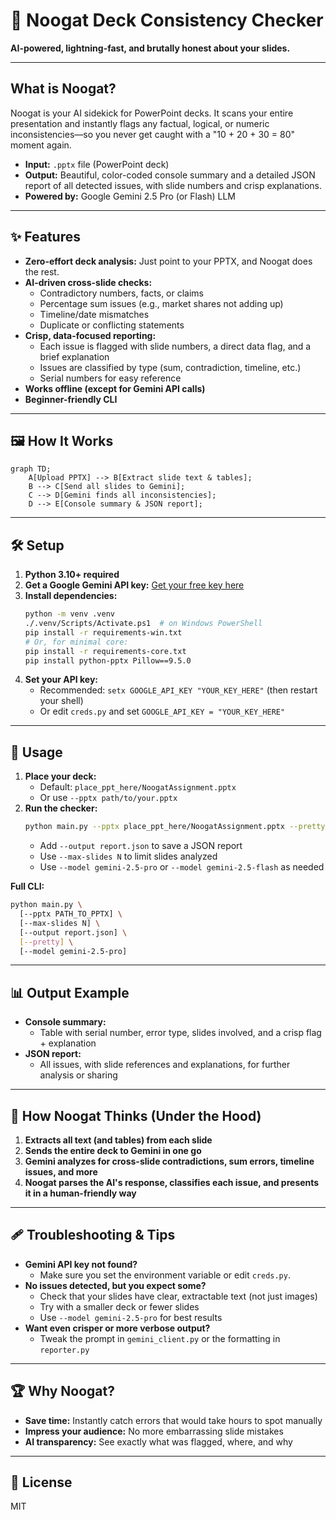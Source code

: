 # 🚀 Noogat Deck Consistency Checker

**AI-powered, lightning-fast, and brutally honest about your slides.**

---

## What is Noogat?
Noogat is your AI sidekick for PowerPoint decks. It scans your entire presentation and instantly flags any factual, logical, or numeric inconsistencies—so you never get caught with a "10 + 20 + 30 = 80" moment again.

- **Input:** `.pptx` file (PowerPoint deck)
- **Output:** Beautiful, color-coded console summary and a detailed JSON report of all detected issues, with slide numbers and crisp explanations.
- **Powered by:** Google Gemini 2.5 Pro (or Flash) LLM

---

## ✨ Features
- **Zero-effort deck analysis:** Just point to your PPTX, and Noogat does the rest.
- **AI-driven cross-slide checks:**
  - Contradictory numbers, facts, or claims
  - Percentage sum issues (e.g., market shares not adding up)
  - Timeline/date mismatches
  - Duplicate or conflicting statements
- **Crisp, data-focused reporting:**
  - Each issue is flagged with slide numbers, a direct data flag, and a brief explanation
  - Issues are classified by type (sum, contradiction, timeline, etc.)
  - Serial numbers for easy reference
- **Works offline (except for Gemini API calls)**
- **Beginner-friendly CLI**

---

## 🖼️ How It Works
```mermaid
graph TD;
    A[Upload PPTX] --> B[Extract slide text & tables];
    B --> C[Send all slides to Gemini];
    C --> D[Gemini finds all inconsistencies];
    D --> E[Console summary & JSON report];
```

---

## 🛠️ Setup
1. **Python 3.10+ required**
2. **Get a Google Gemini API key:** [Get your free key here](https://aistudio.google.com/app/apikey)
3. **Install dependencies:**
   ```bash
   python -m venv .venv
   ./.venv/Scripts/Activate.ps1  # on Windows PowerShell
   pip install -r requirements-win.txt
   # Or, for minimal core:
   pip install -r requirements-core.txt
   pip install python-pptx Pillow==9.5.0
   ```
4. **Set your API key:**
   - Recommended: `setx GOOGLE_API_KEY "YOUR_KEY_HERE"` (then restart your shell)
   - Or edit `creds.py` and set `GOOGLE_API_KEY = "YOUR_KEY_HERE"`

---

## 🚦 Usage
1. **Place your deck:**
   - Default: `place_ppt_here/NoogatAssignment.pptx`
   - Or use `--pptx path/to/your.pptx`
2. **Run the checker:**
   ```bash
   python main.py --pptx place_ppt_here/NoogatAssignment.pptx --pretty
   ```
   - Add `--output report.json` to save a JSON report
   - Use `--max-slides N` to limit slides analyzed
   - Use `--model gemini-2.5-pro` or `--model gemini-2.5-flash` as needed

**Full CLI:**
```bash
python main.py \
  [--pptx PATH_TO_PPTX] \
  [--max-slides N] \
  [--output report.json] \
  [--pretty] \
  [--model gemini-2.5-pro]
```

---

## 📊 Output Example
- **Console summary:**
  - Table with serial number, error type, slides involved, and a crisp flag + explanation
- **JSON report:**
  - All issues, with slide references and explanations, for further analysis or sharing

---

## 🧠 How Noogat Thinks (Under the Hood)
1. **Extracts all text (and tables) from each slide**
2. **Sends the entire deck to Gemini in one go**
3. **Gemini analyzes for cross-slide contradictions, sum errors, timeline issues, and more**
4. **Noogat parses the AI's response, classifies each issue, and presents it in a human-friendly way**

---

## 🩹 Troubleshooting & Tips
- **Gemini API key not found?**
  - Make sure you set the environment variable or edit `creds.py`.
- **No issues detected, but you expect some?**
  - Check that your slides have clear, extractable text (not just images)
  - Try with a smaller deck or fewer slides
  - Use `--model gemini-2.5-pro` for best results
- **Want even crisper or more verbose output?**
  - Tweak the prompt in `gemini_client.py` or the formatting in `reporter.py`

---

## 🏆 Why Noogat?
- **Save time:** Instantly catch errors that would take hours to spot manually
- **Impress your audience:** No more embarrassing slide mistakes
- **AI transparency:** See exactly what was flagged, where, and why

---

## 📄 License
MIT


